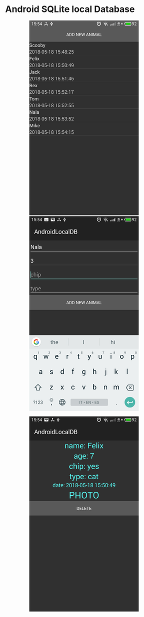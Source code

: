 <h1>Android SQLite local Database</h1>


<p align="center">
  <img src="/raw/main.jpg" width="350"/>
  <img src="/raw/add.jpg" width="350"/>
</p>




<p align="center">
  <img src="/raw/info.jpg" width="350"/>
</p>
